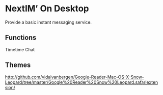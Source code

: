 NextIM’ On Desktop
===================================

Provide a basic instant messaging service.



Functions
-------------------------------

Timetime
Chat



Themes
-------------------------------

http://github.com/vidalvanbergen/Google-Reader-Mac-OS-X-Snow-Leopard/tree/master/Google%20Reader%20Snow%20Leopard.safariextension/
